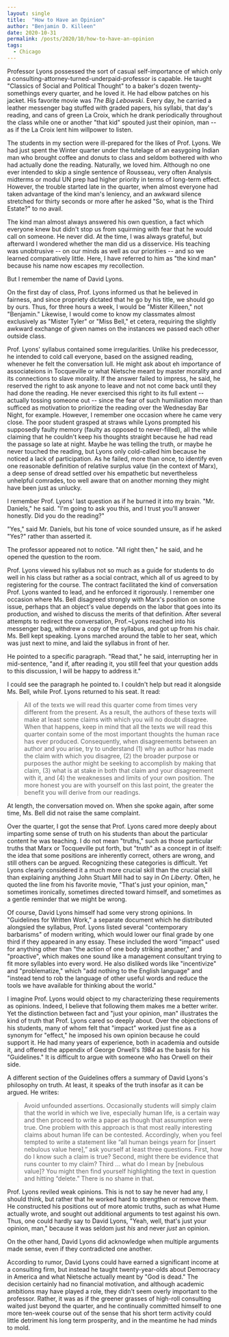 ```yaml
---
layout: single
title:  "How to Have an Opinion"
author: "Benjamin D. Killeen"
date: 2020-10-31
permalink: /posts/2020/10/how-to-have-an-opinion
tags:
  - Chicago
---
```


<!-- Prof. Lyons used to be a consulting attorney. Now he taught "Classics of Social and Political -->
<!-- Thought" to a baker's dozen twenty-somethings. -->

Professor Lyons possessed the sort of casual self-importance of which only a
consulting-attorney-turned-underpaid-professor is capable. He taught "Classics of Social and
Political Thought" to a baker's dozen twenty-somethings every quarter, and he loved it. He had
elbow patches on his jacket. His favorite movie was *The Big Lebowski*. Every day, he carried a
leather messenger bag stuffed with graded papers, his syllabi, that day's reading, and cans of
green La Croix, which he drank periodically throughout the class while one or another "that kid"
spouted just their opinion, man -- as if the La Croix lent him willpower to listen.

The students in my section were ill-prepared for the likes of Prof. Lyons. We had just spent the
Winter quarter under the tutelage of an easygoing Indian man who brought coffee and donuts to class
and seldom bothered with who had actually done the reading. Naturally, we loved him. Although no
one ever intended to skip a single sentence of Rousseau, very often Analysis midterms or modul UN
prep had higher priority in terms of long-term effect. However, the trouble started late in the
quarter, when almost everyone had taken advantage of the kind man's leniency, and an awkward
silence stretched for thirty seconds or more after he asked "So, what is the Third Estate?" to no
avail.

<!-- It was sometimes necessary to skim Hobbes' -->
<!-- *Leviathan* in the twenty minutes left for breakfast, downing several cups of coffee after turning -->
<!-- in a programming assignment at two o'clock that morning, and pray that someone else could make up -->
<!-- the dearth of conversation. This worked well enough, once or twice. -->

The kind man almost always answered his own question, a fact which everyone knew but didn't stop us
from squirming with fear that he would call on someone. He never did. At the time, I was always
grateful, but afterward I wondered whether the man did us a disservice. His teaching was
unobtrusive -- on our minds as well as our priorities -- and so we learned comparatively
little. Here, I have referred to him as "the kind man" because his name now escapes my
recollection.

But I remember the name of David Lyons.

On the first day of class, Prof. Lyons informed us that he believed in fairness, and since
propriety dictated that he go by his title, we should go by ours. Thus, for three hours a week, I
would be "Mister Killeen," not "Benjamin." Likewise, I would come to know my classmates almost
exclusively as "Mister Tyler" or "Miss Bell," et cetera, requiring the slightly awkward
exchange of given names on the instances we passed each other outside class.

Prof. Lyons' syllabus contained some irregularities. Unlike his predecessor, he intended to cold
call everyone, based on the assigned reading, whenever he felt the conversation lull. He might ask
about eh importance of associateions in Tocqueville or what Nietsche meant by master morality and
its connections to slave morality. If the answer failed to impress, he said, he reserved the right
to ask anyone to leave and not not come back until they had done the reading. He never exercised
this right to its full extent -- actually tossing someone out -- since the fear of such humiliation
more than sufficed as motivation to prioritize the reading over the Wednesday Bar Night, for
example. However, I remember one occasion where he came very close. The poor student grasped at
straws while Lyons prompted his supposedly faulty memory (faulty as opposed to never-filled), all
the while claiming that he couldn't keep his thoughts straight because he had read the passage so
late at night. Maybe he was telling the truth, or maybe he never touched the reading, but Lyons
only cold-called him because he noticed a lack of participation. As he failed, more than once, to
identify even one reasonable definition of relative surplus value (in the context of Marx), a deep
sense of dread settled over his empathetic but nevertheless unhelpful comrades, too well aware that
on another morning they might have been just as unlucky.

I remember Prof. Lyons' last question as if he burned it into my brain. "Mr. Daniels," he said. "I'm
going to ask you this, and I trust you'll answer honestly. Did you do the reading?"

"Yes," said Mr. Daniels, but his tone of voice sounded unsure, as if he asked "Yes?" rather than
asserted it.

The professor appeared not to notice. "All right then," he said, and he opened the question to the
room.

Prof. Lyons viewed his syllabus not so much as a guide for students to do well in his class but
rather as a social contract, which all of us agreed to by registering for the course. The contract
facilitated the kind of conversation Prof. Lyons wanted to lead, and he enforced it rigorously. I
remember one occasion where Ms. Bell disagreed strongly with Marx's position on some issue, perhaps
that an object's value depends on the labor that goes into its production, and wished to discuss
the merits of that definition. After several attempts to redirect the conversation, Prof.~Lyons
reached into his messenger bag, withdrew a copy of the syllabus, and got up from his
chair. Ms. Bell kept speaking. Lyons marched around the table to her seat, which was just next to
mine, and laid the syllabus in front of her.

He pointed to a specific paragraph. "Read that," he said, interrupting her in mid-sentence, "and
if, after reading it, you still feel that your question adds to this discussion, I will be happy to
address it."

I could see the paragraph he pointed to. I couldn't help but read it alongside Ms. Bell, while
Prof. Lyons returned to his seat. It read:

> All of the texts we will read this quarter come from times very different from the present. As a
> result, the authors of these texts will make at least some claims with which you will no doubt
> disagree. When that happens, keep in mind that all the texts we will read this quarter contain
> some of the most important thoughts the human race has ever produced. Consequently, when
> disagreements between an author and you arise, try to understand (1) why an author has made the
> claim with which you disagree, (2) the broader purpose or purposes the author might be seeking to
> accomplish by making that claim, (3) what is at stake in both that claim and your disagreement
> with it, and (4) the weaknesses and limits of your own position. The more honest you are with
> yourself on this last point, the greater the benefit you will derive from our readings.

At length, the conversation moved on. When she spoke again, after some time, Ms. Bell did not raise
the same complaint.

Over the quarter, I got the sense that Prof. Lyons cared more deeply about imparting some sense of
truth on his students than about the particular content he was teaching. I do not mean "truths,"
such as those particular truths that Marx or Tocqueville put forth, but "truth" as a concept in of
itself: the idea that some positions are inherently correct, others are wrong, and still others can
be argued. Recognizing these categories is difficult. Yet Lyons clearly considered it a much more
crucial skill than the crucial skill than explaining anything John Stuart Mill had to say in *On
Liberty*. Often, he quoted the line from his favorite movie, "That's just your opinion, man,"
sometimes ironically, sometimes directed toward himself, and sometimes as a gentle reminder that we
might be wrong.

Of course, David Lyons himself had some very strong opinions. In "Guidelines for Written Work," a
separate document which he distributed alongsied the syllabus, Prof. Lyons listed several
"contemporary barbarisms" of modern writing, which would lower our final grade by one third if they
appeared in any essay. These included the word "impact" used for anything other than "the action
of one body striking another," and "proactive", which makes one sound like a management consultant
trying to fit more syllables into every word. He also disliked words like "incentivize" and
"problematize," which "add nothing to the English language" and "instead tend to rob the language
of other useful words and reduce the tools we have available for thinking about the world."

I imagine Prof. Lyons would object to my characterizing these requirements as opinions. Indeed, I
believe that following them makes me a better writer. Yet the distinction between fact and "just
your opinion, man" illustrates the kind of truth that Prof. Lyons cared so deeply about. Over the
objections of his students, many of whom felt that "impact" worked just fine as a synonym for
"effect," he imposed his own opinion because he could support it. He had many years of experience,
both in academia and outside it, and offered the appendix of George Orwell's *1984* as the basis
for his "Guidelines." It is difficult to argue with someone who has Orwell on their side.

A different section of the Guidelines offers a summary of David Lyons's philosophy on truth. At
least, it speaks of the truth insofar as it can be argued. He writes:

> Avoid unfounded assertions. Occasionally students will simply claim that the world in which we
> live, especially human life, is a certain way and then proceed to write a paper as though that
> assumption were true.  One problem with this approach is that most really interesting claims
> about human life can be contested.  Accordingly, when you feel tempted to write a statement like
> “all human beings yearn for [insert nebulous value here],” ask yourself at least three
> questions. First, how do I know such a claim is true? Second, might there be evidence that runs
> counter to my claim?  Third ... what do I mean by [nebulous value]? You might then find yourself
> highlighting the text in question and hitting “delete.” There is no shame in that.

Prof. Lyons reviled weak opinions. This is not to say he never had any, I should think, but rather
that he worked hard to strengthen or remove them. He constructed his positions out of more atomic
truths, such as what Hume actually wrote, and sought out additional arguments to test against his
own. Thus, one could hardly say to David Lyons, "Yeah, well, that's just your opinion, man,"
because it was seldom just *his* and never *just* an opinion.

On the other hand, David Lyons did acknowledge when multiple arguments made sense, even if they
contradicted one another. <!-- how he acknowledged that people might be right with the heros in
watchmen, even if he didn't agree with them, but that some assertions were definitely wrong (the
comedian is not the hero), and that any arguments to those points were doomed to fail. Explain his grading policy -->

According to rumor, David Lyons could have earned a significant income at a consulting firm, but
instead he taught twenty-year-olds about Democracy in America and what Nietsche actually meant by
"God is dead." The decision certainly had no financial motivation, and although academic ambitions
may have played a role, they didn't seem overly important to the professor. Rather, it was as if
the greener grasses of high-roll consulting waited just beyond the quarter, and he continually
committed himself to one more ten-week course out of the sense that his short term activity could
little detriment his long term prosperity, and in the meantime he had minds to mold. 






<!-- ------------------------------------------------------------------------------- -->

<!-- In the Winter quarter, my Classics seminar enjoyed an easygoing professor brought coffee and donuts -->
<!-- and seldom bothered with who had actually done the reading. We loved him. Although no one ever -->
<!-- *intended* to skip a single sentence of Rousseau, very often Analysis midterms or model UN prep had -->
<!-- higher priority. It was sometimes necessary to let the readings slide, and this professor was very -->
<!-- forgiving. However, I cannot remember the kind man's name. -->

<!-- I cannot remember the kind man's name. I *definitely* remember David Lyons. -->

<!-- Although we never *intentionally* skipped a single sentence of Rousseau, -->
<!-- sometimes classtime arrived before we realized. -->

<!-- David Lyons carried himself with the kind of casual self-importance that only underpaid professors -->
<!-- can. According to rumor, he could have earned a significant income at a consulting firm, but -->
<!-- instead he taughed twenty-year-olds about Democracy in America and what Karl Marx actually meant by -->
<!-- "opiate of the masses." The decision didn't seem driven by academic ambitions, at least not -->
<!-- then. Rather, it was as if the greener grasses of high-roll consulting waited just beyond the -->
<!-- quarter, and he continually committed himself to one more ten-week course out of the sense that his -->
<!-- short term activity could little detriment his long term prosperity, and in the meantime he had -->
<!-- minds to mold. -->

<!-- Prof. Lyons gave the impression of a lawyer or perhaps an old-fashioned banker. He carred a leather -->
<!-- messenger bag always neatly organized with a portfolio of graded papers, his syllabus, the day's -->
<!-- reading, and two cans of green-flavored La Croix, which he drank while students spouted their -->
<!-- opinions. Once, he forgot the sparkling water. His wife graciously dropped by so that he needn't go -->
<!-- unquenched. The class hardly skipped a beat, despite this interruption, and he merely said, "Go -->
<!-- on," to the underclassmen who had been speaking. -->

<!-- In the Winter quarter, our class enjoyed an easygoing Indian professor who seldom bothered with who -->
<!-- had done the reading and brought everyone coffee on the last day of class. This kind man's name now -->
<!-- escapes me. -->

<!-- David Lyons, on the other hand, let us know that he was a different kind of professor. He stated in -->
<!-- class and on the syllabus that he reserved the right cold call any one of us, asking about the -->
<!-- importance of associations in Tocqueville or what Nietsche meant by master morality. If our answers -->
<!-- failed to impress, he said, we didn't deserve to sit in his class. He never exercised this right to -->
<!-- its full extent, actually tossing someone out, with the fear of such humiliation being more than -->
<!-- enough to make sure most everyone came prepared. However, on one occasion he came very close. The -->
<!-- growing dread, as this poor student grasped at straws while Lyons prompted his supposedly slipshod -->
<!-- memory (slipshod as opposed to empty), made my skin crawl. To hear this student, who may or may not -->
<!-- have merely done the reading too late in the evening, as they claimed, fail to identify again and -->
<!-- again even one reasonable definition of relative surplus value, unaided in the intermittent -->
<!-- silences by empathetic but helpless comrades, too well aware that on another morning they might -->
<!-- have been just as unluck, and to hear David Lyons' ultimate question, in that moment, still stands -->
<!-- out in my memory -->

<!-- "Mr. Daniels," he said, addressing the student by his title, "I'm going to ask you this, and I -->
<!-- trust you'll answer honestly. Did you do the reading?" -->

<!-- "Yes?" said Mr. Daniels, with a tone that tilted upward at the end, making the single word a -->
<!-- question. It was as if he asked, by lying so poorly, whever he might exact pity from the merciless -->
<!-- Lyons. -->

<!-- The professor nodded. "All right then," he said, and he opened the question to the rest of us. -->

